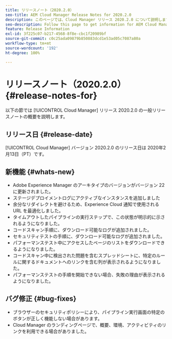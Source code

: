 ```yaml
---
title: リリースノート（2020.2.0）
seo-title: AEM Cloud Manager Release Notes for 2020.2.0
description: このページでは、Cloud Manager リリース 2020.2.0 について説明します。
seo-description: Follow this page to get information for AEM Cloud Manager Release 2020.2.0
feature: Release Information
exl-id: 3f225c07-b217-4568-8f8e-cbc1f20989bf
source-git-commit: c0c25ada09879b850883dcd1e53ad05c7087a80a
workflow-type: tm+mt
source-wordcount: '192'
ht-degree: 100%

---
```


# リリースノート（2020.2.0） {#release-notes-for}

以下の節では [!UICONTROL Cloud Manager] リリース 2020.2.0 の一般リリースノートの概要を説明します。

## リリース日 {#release-date}

[!UICONTROL Cloud Manager] バージョン 2020.2.0 のリリース日は 2020年2月13日（PT）です。

## 新機能 {#whats-new}

* Adobe Experience Manager のアーキタイプのバージョンがバージョン 22 に更新されました。
* ステージデプロイメントログにアクティブなインスタンスを追加しました
* 余分なリダイレクトを避けるため、Experience Cloud 通知で使用される URL を最適化しました。
* タイムアウトしたパイプラインの実行ステップで、この状態が明示的に示されるようになりました。
* コードスキャン手順に、ダウンロード可能なログが追加されました。
* セキュリティテストの手順に、ダウンロード可能なログが追加されました。
* パフォーマンステスト中にアクセスしたページのリストをダウンロードできるようになりました。
* コードスキャン中に検出された問題を含むスプレッドシートに、特定のルールに関するドキュメントへのリンクを含む列が表示されるようになりました。
* パフォーマンステストの手順を開始できない場合、失敗の理由が表示されるようになりました。

## バグ修正 {#bug-fixes}

* ブラウザーのセキュリティポリシーにより、パイプライン実行画面の特定のボタンが正しく機能しない場合があります。
* Cloud Manager のランディングページで、概要、環境、アクティビティのリンクを利用できる場合がありました。
